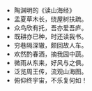 - 陶渊明的《读山海经》
- 孟夏草木长，绕屋树扶疏。
- 众鸟欣有托，吾亦爱吾庐。
- 既耕亦已种，时还读我书。
- 穷巷隔深辙，颇回故人车。
- 欢然酌春酒，摘我园中蔬。
- 微雨从东来，好风与之俱。
- 泛览周王传，流观山海图。
- 俯仰终宇宙，不乐复何如！
